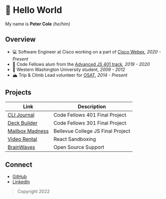 # 🥳 Hello World

My name is **Peter Cole** _(he/him)_

## Overview

- 💻 Software Engineer at Cisco working on a part of [Cisco Webex](https://www.webex.com/), _2020 - Present_
- 🌱 Code Fellows alum from the [Advanced JS 401 track](https://www.codefellows.org/courses/code-401/advanced-software-development-in-full-stack-javascript/), _2019 - 2020_
- 🏫 Western Washington University student, _2009 - 2012_
- 🏔 Trip & Climb Lead volunteer for [OSAT](https://osat.org/), _2014 - Present_

## Projects

| Link                                                            | Description                       |
| --------------------------------------------------------------- | --------------------------------- |
| [CLI Journal](https://cli-journal.web.app/)                     | Code Fellows 401 Final Project    |
| [Deck Builder](https://deck-builder-301-final.herokuapp.com)    | Code Fellows 301 Final Project    |
| [Mailbox Madness](https://peter7cole.github.io/mailbox-madness) | Bellevue College JS Final Project |
| [Video Rental](https://peter7cole.github.io/mosh-video-rental)  | React Sandboxing                  |
| [BrainWaves](https://github.com/makebrainwaves/BrainWaves)      | Open Source Support               |

## Connect

- [GitHub](https://github.com/peter7cole)
- [LinkedIn](https://linkedin.com/in/peter7cole)

> Copyright 2022
